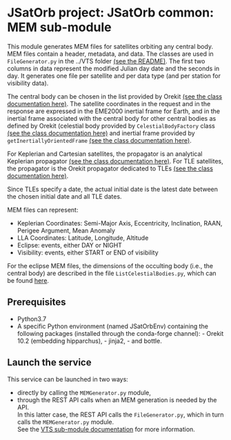 # JSatOrb project: JSatOrb common: MEM sub-module

This module generates MEM files for satellites orbiting any central body. MEM files contain a header, metadata, and data. The classes are used in `FileGenerator.py` in the ../VTS folder [(see the README)](../VTS/README.md).
The first two columns in data represent the modified Julian day date and the seconds in day. It generates one file per satellite and per data type (and per station for visibility data).

The central body can be chosen in the list provided by Orekit [(see the class documentation here)](https://www.orekit.org/site-orekit-10.1/apidocs/org/orekit/bodies/CelestialBodyFactory.html).
The satellite coordinates in the request and in the response are expressed in the EME2000 inertial frame for Earth, and in the inertial frame associated with the central body for other central bodies as defined by Orekit (celestial body provided by `CelestialBodyFactory` class [(see the class documentation here)](https://www.orekit.org/site-orekit-10.1/apidocs/org/orekit/bodies/CelestialBodyFactory.html) and inertial frame provided by `getInertiallyOrientedFrame` [(see the class documentation here)](https://www.orekit.org/site-orekit-10.1/apidocs/org/orekit/bodies/CelestialBody.html#getInertiallyOrientedFrame--).

For Keplerian and Cartesian satellites, the propagator is an analytical Keplerian propagator [(see the class documentation here)](https://www.orekit.org/site-orekit-10.1/apidocs/org/orekit/bodies/CelestialBodyFactory.html).
For TLE satellites, the propagator is the Orekit propagator dedicated to TLEs [(see the class documentation here)](https://www.orekit.org/site-orekit-10.1/apidocs/org/orekit/propagation/analytical/tle/TLEPropagator.html).

Since TLEs specify a date, the actual initial date is the latest date between the chosen initial date and all TLE dates.

MEM files can represent:
- Keplerian Coordinates: Semi-Major Axis, Eccentricity, Inclination, RAAN, Perigee Argument, Mean Anomaly
- LLA Coordinates: Latitude, Longitude, Altitude
- Eclipse: events, either DAY or NIGHT
- Visibility: events, either START or END of visibility

For the eclipse MEM files, the dimensions of the occulting body (i.e., the central body) are described in the file `ListCelestialBodies.py`, which can be found [here](../ListCelestialBodies.py).


## Prerequisites

- Python3.7
- A specific Python environment (named JSatOrbEnv) containing the following packages (installed through the conda-forge channel):
        - Orekit 10.2 (embedding hipparchus),
        - jinja2,
        - and bottle.


## Launch the service

This service can be launched in two ways:
- directly by calling the `MEMGenerator.py` module,
- through the REST API calls when an MEM generation is needed by the API.  
In this latter case, the REST API calls the `FileGenerator.py`, which in turn calls the `MEMGenerator.py` module.  
See the [VTS sub-module documentation](../VTS/README.md) for more information.
